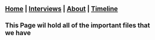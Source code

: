 ## [Home](/) | [Interviews](/tabs/interviews) | [About](/tabs/about) | [Timeline](/tabs/timeline)

## This Page wil hold all of the important files that we have
